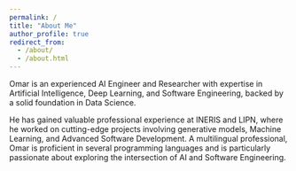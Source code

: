 ```yaml
---
permalink: /
title: "About Me"
author_profile: true
redirect_from: 
  - /about/
  - /about.html
---
```


Omar is an experienced AI Engineer and Researcher with expertise in Artificial Intelligence, Deep Learning, and Software Engineering, backed by a solid foundation in Data Science.

He has gained valuable professional experience at INERIS and LIPN, where he worked on cutting-edge projects involving generative models, Machine Learning, and Advanced Software Development. A multilingual professional, Omar is proficient in several programming languages and is particularly passionate about exploring the intersection of AI and Software Engineering.


